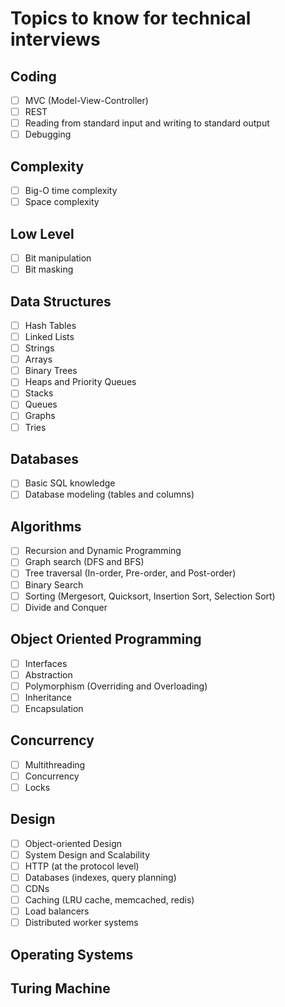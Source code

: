 # Topics to know for technical interviews

## Coding
- [ ] MVC (Model-View-Controller)
- [ ] REST
- [ ] Reading from standard input and writing to standard output
- [ ] Debugging

## Complexity
- [ ]  Big-O time complexity
- [ ]  Space complexity
## Low Level
- [ ]  Bit manipulation
- [ ]  Bit masking
##  Data Structures
- [ ]  Hash Tables
- [ ]  Linked Lists
- [ ]  Strings
- [ ]  Arrays
- [ ]  Binary Trees
- [ ]  Heaps and Priority Queues
- [ ]  Stacks
- [ ]  Queues
- [ ]  Graphs
- [ ]  Tries 
## Databases
- [ ]  Basic SQL knowledge
- [ ]  Database modeling (tables and columns)

## Algorithms
- [ ] Recursion and Dynamic Programming
- [ ] Graph search (DFS and BFS)
- [ ] Tree traversal (In-order, Pre-order, and Post-order)
- [ ] Binary Search
- [ ] Sorting (Mergesort, Quicksort, Insertion Sort, Selection Sort)
- [ ] Divide and Conquer

## Object Oriented Programming
- [ ] Interfaces
- [ ] Abstraction
- [ ] Polymorphism (Overriding and Overloading)
- [ ] Inheritance
- [ ] Encapsulation

## Concurrency
- [ ] Multithreading
- [ ] Concurrency
- [ ] Locks

## Design
- [ ] Object-oriented Design
- [ ] System Design and Scalability
- [ ] HTTP (at the protocol level)
- [ ] Databases (indexes, query planning)
- [ ] CDNs
- [ ] Caching (LRU cache, memcached, redis)
- [ ] Load balancers
- [ ] Distributed worker systems

## Operating Systems

## Turing Machine
